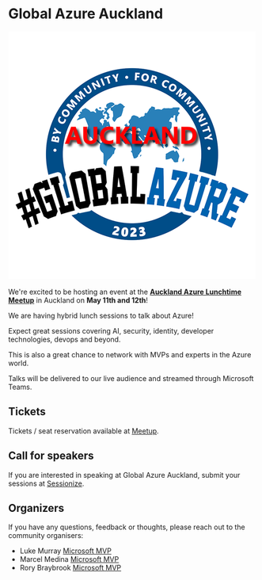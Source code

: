 # Global Azure Auckland

![Global Azure Auckland](logo.png)

We're excited to be hosting an event at the **[Auckland Azure Lunchtime Meetup](https://www.meetup.com/auckland-azure-lunchtime-meetup/)** in Auckland on **May 11th and 12th**!

We are having hybrid lunch sessions to talk about Azure!

Expect great sessions covering AI, security, identity, developer technologies, devops and beyond.

This is also a great chance to network with MVPs and experts in the Azure world.

Talks will be delivered to our live audience and streamed through Microsoft Teams.

## Tickets

Tickets / seat reservation available at [Meetup](https://www.meetup.com/auckland-azure-lunchtime-meetup/).

## Call for speakers

If you are interested in speaking at Global Azure Auckland, submit your sessions at [Sessionize](https://sessionize.com/global-azure-auckland-2023/).

## Organizers

If you have any questions, feedback or thoughts, please reach out to the community organisers:

* Luke Murray [Microsoft MVP](https://mvp.microsoft.com/en-us/PublicProfile/5004796)
* Marcel Medina [Microsoft MVP](https://mvp.microsoft.com/en-us/PublicProfile/5005172)
* Rory Braybrook [Microsoft MVP](https://mvp.microsoft.com/en-us/PublicProfile/5003445)
